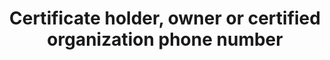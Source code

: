 ---
title: 'Certificate holder, owner or certified organization phone number'
slug: 'certification-certificate-holder-owner-or-certified-organization-phone-number'
description: 'Official contact phone number of the organization - without country code'
required: False
module: 'Certificate Holder, Owner or Certified organization'
cluster: 'Certification'
policy: 'Numeric value. Single value only.'
layout: 'home'
---